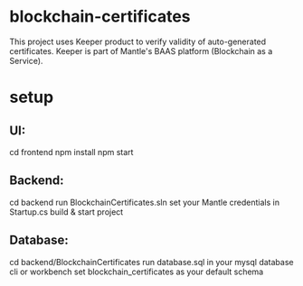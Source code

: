 # blockchain-certificates

This project uses Keeper product to verify validity of auto-generated certificates. Keeper is part of Mantle's BAAS platform (Blockchain as a Service).

# setup

## UI: 
cd frontend
npm install
npm start

## Backend:
cd backend
run BlockchainCertificates.sln
set your Mantle credentials in Startup.cs
build & start project

## Database:
cd backend/BlockchainCertificates
run database.sql in your mysql database cli or workbench
set blockchain_certificates as your default schema